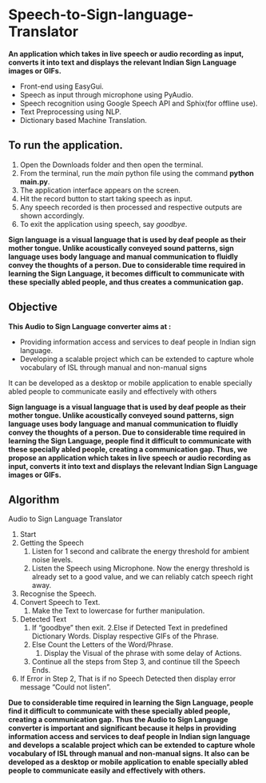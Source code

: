 # Speech-to-Sign-language-Translator

**An application which takes in live speech or audio recording as input, converts it into text and displays the relevant Indian Sign Language images or GIFs.**

- Front-end using EasyGui.
- Speech as input through microphone using PyAudio.
- Speech recognition using Google Speech API and Sphix(for offline use).
- Text Preprocessing using NLP.
- Dictionary based Machine Translation.

## To run the application.

1. Open the Downloads folder and then open the terminal.
2. From the terminal, run the _main_ python file using the command **python main.py**.
3. The application interface appears on the screen.
4. Hit the record button to start taking speech as input.
5. Any speech recorded is then processed and respective outputs are shown accordingly.
6. To exit the application using speech, say _goodbye_.

**Sign language is a visual language that is used by deaf people as their mother tongue. Unlike acoustically conveyed sound patterns, sign language uses body language and manual communication to fluidly convey the thoughts of a person. Due to considerable time required in learning the Sign Language, it becomes difficult to communicate with these specially abled people, and thus creates a communication gap.**

## Objective

**This Audio to Sign Language converter aims at :**

- Providing information access and services to deaf people in Indian sign language.
- Developing a scalable project which can be extended to capture whole vocabulary of ISL through manual and non-manual signs

It can be developed as a desktop or mobile application to enable specially abled people to communicate easily and effectively with others

**Sign language is a visual language that is used by deaf people as their mother tongue. Unlike acoustically conveyed sound patterns, sign language uses body language and manual communication to fluidly convey the thoughts of a person. Due to considerable time required in learning the Sign Language, people find it difficult to communicate with these specially abled people, creating a communication gap. Thus, we propose an application which takes in live speech or audio recording as input, converts it into text and displays the relevant Indian Sign Language images or GIFs.**

## Algorithm

Audio to Sign Language Translator

1. Start
2. Getting the Speech
   1. Listen for 1 second and calibrate the energy threshold for ambient noise
      levels.
   2. Listen the Speech using Microphone.
      Now the energy threshold is already set to a good value, and we can
      reliably catch speech right away.
3. Recognise the Speech.
4. Convert Speech to Text.
   1. Make the Text to lowercase for further manipulation.
5. Detected Text
   1. If “goodbye” then exit.
      2.Else if Detected Text in predefined Dictionary Words. Display
      respective GIFs of the Phrase.
   2. Else Count the Letters of the Word/Phrase.
      1. Display the Visual of the phrase with some delay of Actions.
   3. Continue all the steps from Step 3, and continue till the Speech Ends.
6. If Error in Step 2, That is if no Speech Detected then display error message
   “Could not listen”.

**Due to considerable time required in learning the Sign Language, people find it difficult to communicate with these specially abled people, creating a communication gap. Thus the Audio to Sign Language converter is important and significant because it helps in providing information access and services to deaf people in Indian sign language and develops a scalable project which can be extended to capture whole vocabulary of ISL through manual and non-manual signs. It also can be developed as a desktop or mobile application to enable specially abled people to communicate easily and effectively with others.**
